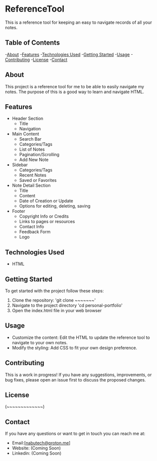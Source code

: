 # ReferenceTool

This is a reference tool for keeping an easy to navigate records of all your notes.

## Table of Contents

-[About](#about)
-[Features](#features)
-[Technologies Used](#techologies-used)
-[Getting Started](#getting-started)
-[Usage](#usage)
-[Contributing](#contributing)
-[License](#license)
-[Contact](#contact)

## About

This project is a reference tool for me to be able to easily navigate my notes.
The purpose of this is a good way to learn and navigate HTML.

## Features

- Header Section
  - Title
  - Navigation   
- Main Content
  - Search Bar
  - Categories/Tags
  - List of Notes
  - Pagination/Scrolling
  - Add New Note   
- Sidebar
  - Categories/Tags
  - Recent Notes
  - Saved or Favorites
- Note Detail Section
  - Title
  - Content
  - Date of Creation or Update
  - Options for editing, deleting, saving
- Footer
  - Copyright Info or Credits
  - Links to pages or resources
  - Contact Info
  - Feedback Form
  - Logo

## Technologies Used

  - HTML

## Getting Started

To get started with the project follow these steps: 

1. Clone the repository: 'git clone ~~~~~~~'
2. Navigate to the project directory 'cd personal-portfolio'
3. Open the index.html file in your web browser

## Usage
- Customize the content: Edit the HTML to update the reference tool to navigate to your own notes.
- Modify the styling: Add CSS to fit your own design preference.

## Contributing

This is a work in progress! If you have any suggestions, improvements, or bug fixes, please open an issue first to discuss the proposed changes.

## License

(~~~~~~~~~~~~~)

## Contact

If you have any questions or want to get in touch you can reach me at:

- Email:[nabutech@proton.me]
- Website: (Coming Soon)
- Linkedin: (Coming Soon)








